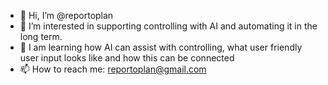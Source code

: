 - 👋 Hi, I’m @reportoplan
- 👀 I’m interested in supporting controlling with AI and automating it in the long term.
- 🌱 I am learning how AI can assist with controlling, what user friendly user input looks like and how this can be connected 
- 📫 How to reach me: reportoplan@gmail.com

<!---
reportoplan/reportoplan is a ✨ special ✨ repository because its `README.md` (this file) appears on your GitHub profile.
You can click the Preview link to take a look at your changes.
--->

